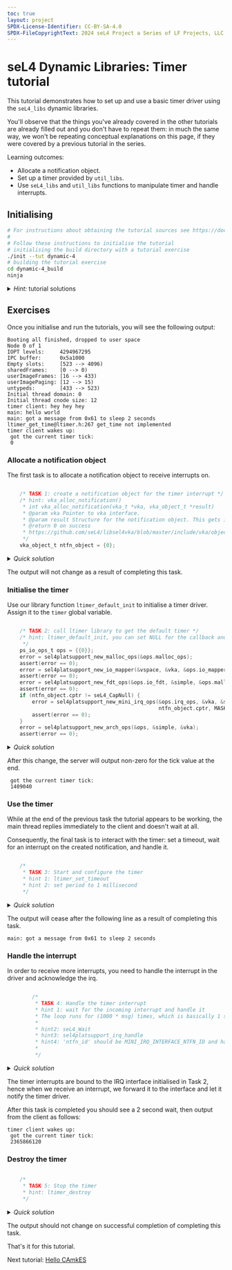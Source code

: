 ```yaml
---
toc: true
layout: project
SPDX-License-Identifier: CC-BY-SA-4.0
SPDX-FileCopyrightText: 2024 seL4 Project a Series of LF Projects, LLC.
---
```

# seL4 Dynamic Libraries: Timer tutorial

This tutorial demonstrates how to set up and use a basic timer driver using the
`seL4_libs` dynamic libraries.

You'll observe that the things you've already covered in the other
tutorials are already filled out and you don't have to repeat them: in
much the same way, we won't be repeating conceptual explanations on this
page, if they were covered by a previous tutorial in the series.

Learning outcomes:
- Allocate a notification object.
- Set up a timer provided by `util_libs`.
- Use `seL4_libs` and `util_libs` functions to manipulate timer and
      handle interrupts.

## Initialising

```sh
# For instructions about obtaining the tutorial sources see https://docs.sel4.systems/Tutorials/#get-the-code
#
# Follow these instructions to initialise the tutorial
# initialising the build directory with a tutorial exercise
./init --tut dynamic-4
# building the tutorial exercise
cd dynamic-4_build
ninja
```
<details markdown='1'>
<summary style="display:list-item"><em>Hint:</em> tutorial solutions</summary>
<br>
All tutorials come with complete solutions. To get solutions run:
```
./init --solution --tut dynamic-4
```
Answers are also available in drop down menus under each section.
</details>


## Exercises

Once you initialise and run the tutorials, you will see the following output:

```
Booting all finished, dropped to user space
Node 0 of 1
IOPT levels:     4294967295
IPC buffer:      0x5a1000
Empty slots:     [523 --> 4096)
sharedFrames:    [0 --> 0)
userImageFrames: [16 --> 433)
userImagePaging: [12 --> 15)
untypeds:        [433 --> 523)
Initial thread domain: 0
Initial thread cnode size: 12
timer client: hey hey hey
main: hello world
main: got a message from 0x61 to sleep 2 seconds
ltimer_get_time@ltimer.h:267 get_time not implemented
timer client wakes up:
 got the current timer tick:
 0
```
### Allocate a notification object

The first task is to allocate a notification object to receive
interrupts on.
```c

    /* TASK 1: create a notification object for the timer interrupt */
    /* hint: vka_alloc_notification()
     * int vka_alloc_notification(vka_t *vka, vka_object_t *result)
     * @param vka Pointer to vka interface.
     * @param result Structure for the notification object. This gets initialised.
     * @return 0 on success
     * https://github.com/seL4/libsel4vka/blob/master/include/vka/object.h#L98
     */
    vka_object_t ntfn_object = {0};
```
<details markdown='1'>
<summary style="display:list-item"><em>Quick solution</em></summary>
```c
    error = vka_alloc_notification(&vka, &ntfn_object);
    assert(error == 0);
```
</details>

The output will not change as a result of completing this task.

### Initialise the timer

Use our library function `ltimer_default_init` to
initialise a timer driver. Assign it to the `timer` global variable.
```c

    /* TASK 2: call ltimer library to get the default timer */
    /* hint: ltimer_default_init, you can set NULL for the callback and token
     */
    ps_io_ops_t ops = {{0}};
    error = sel4platsupport_new_malloc_ops(&ops.malloc_ops);
    assert(error == 0);
    error = sel4platsupport_new_io_mapper(&vspace, &vka, &ops.io_mapper);
    assert(error == 0);
    error = sel4platsupport_new_fdt_ops(&ops.io_fdt, &simple, &ops.malloc_ops);
    assert(error == 0);
    if (ntfn_object.cptr != seL4_CapNull) {
        error = sel4platsupport_new_mini_irq_ops(&ops.irq_ops, &vka, &simple, &ops.malloc_ops,
                                                 ntfn_object.cptr, MASK(seL4_BadgeBits));
        assert(error == 0);
    }
    error = sel4platsupport_new_arch_ops(&ops, &simple, &vka);
    assert(error == 0);
```
<details markdown='1'>
<summary style="display:list-item"><em>Quick solution</em></summary>
```c
    error = ltimer_default_init(&timer, ops, NULL, NULL);
    assert(error == 0);
```
</details>

After this change, the server will output non-zero for the tick value at the end.
```
 got the current timer tick:
 1409040
```

### Use the timer

While at the end of the previous task the tutorial appears to be
working, the main thread replies immediately to the client and doesn't
wait at all.

Consequently, the final task is to interact with the timer: set a
timeout, wait for an interrupt on the created notification, and handle
it.

```c

    /*
     * TASK 3: Start and configure the timer
     * hint 1: ltimer_set_timeout
     * hint 2: set period to 1 millisecond
     */
```
<details markdown='1'>
<summary style="display:list-item"><em>Quick solution</em></summary>
```c
    error = ltimer_set_timeout(&timer, NS_IN_MS, TIMEOUT_PERIODIC);
    assert(error == 0);
```
</details>

The output will cease after the following line as a result of completing this task.
```
main: got a message from 0x61 to sleep 2 seconds
```

### Handle the interrupt

In order to receive more interrupts, you need to handle the interrupt in the driver
and acknowledge the irq.

```c

        /*
         * TASK 4: Handle the timer interrupt
         * hint 1: wait for the incoming interrupt and handle it
         * The loop runs for (1000 * msg) times, which is basically 1 second * msg.
         *
         * hint2: seL4_Wait
         * hint3: sel4platsupport_irq_handle
         * hint4: 'ntfn_id' should be MINI_IRQ_INTERFACE_NTFN_ID and handle_mask' should be the badge
         *
         */
```
<details markdown='1'>
<summary style="display:list-item"><em>Quick solution</em></summary>
```c
    seL4_Word badge;
    seL4_Wait(ntfn_object.cptr, &badge);
    sel4platsupport_irq_handle(&ops.irq_ops, MINI_IRQ_INTERFACE_NTFN_ID, badge);
    count++;
    if (count == 1000 * msg) {
        break;
    }
```
</details>

The timer interrupts are bound to the IRQ interface initialised in Task 2,
hence when we receive an interrupt, we forward it to the interface and let it notify the timer driver.

After this task is completed you should see a 2 second wait, then output from the
 client as follows:
```
timer client wakes up:
 got the current timer tick:
 2365866120
```

### Destroy the timer

```c

    /*
     * TASK 5: Stop the timer
     * hint: ltimer_destroy
     */
```
<details markdown='1'>
<summary style="display:list-item"><em>Quick solution</em></summary>
```c
    ltimer_destroy(&timer);
```
</details>

The output should not change on successful completion of completing this task.

That's it for this tutorial.

Next tutorial: <a href="../CAmkES/hello-camkes">Hello CAmkES</a>
